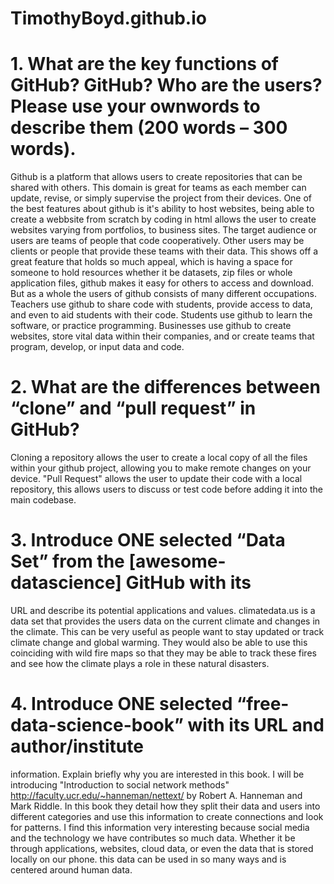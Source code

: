 # TimothyBoyd.github.io
# 1. What are the key functions of GitHub? GitHub? Who are the users? Please use your ownwords to describe them (200 words – 300 words). 
Github is a platform that allows users to create repositories that can be shared with others. This domain is great for teams as each member can update, revise, or simply supervise the project from their devices. One of the best features about github is it's ability to host websites, being able to create a webbsite from scratch by coding in html allows the user to create websites varying from portfolios, to business sites. The target audience or users are teams of people that code cooperatively. Other users may be clients or people that provide these teams with their data. This shows off a great feature that holds so much appeal, which is having a space for someone to hold resources whether it be datasets, zip files or whole application files, github makes it easy for others to access and download. But as a whole the users of github consists of many different occupations. Teachers use github to share code with students, provide access to data, and even to aid students with their code. Students use github to learn the software, or practice programming. Businesses use github to create websites, store vital data within their companies, and or create teams that program, develop,  or input data and code. 
# 2. What are the differences between “clone” and “pull request” in GitHub?
Cloning a repository allows the user to create a local copy of all the files within your github project, allowing you to make remote changes on your device. "Pull Request" allows the user to update their code with a local repository, this allows users to discuss or test code before adding it into the main codebase.
# 3. Introduce ONE selected “Data Set” from the [awesome-datascience] GitHub with its
URL and describe its potential applications and values.
climatedata.us is a data set that provides the users data on the current climate and changes in the climate. This can be very useful as people want to stay updated or track climate change and global warming. They would also be able to use this coinciding with wild fire maps so that they may be able to track these fires and see how the climate plays a role in these natural disasters. 
# 4. Introduce ONE selected “free-data-science-book” with its URL and author/institute
information. Explain briefly why you are interested in this book.
I will be introducing "Introduction to social network methods" http://faculty.ucr.edu/~hanneman/nettext/ by Robert A. Hanneman and Mark Riddle. In this book they detail how they split their data and users into different categories and use this information to create connections and look for patterns. I find this information very interesting because social media and the technology we have contributes so much data. Whether it be through applications, websites, cloud data, or even the data that is stored locally on our phone. this data can be used in so many ways and is centered around human data.
